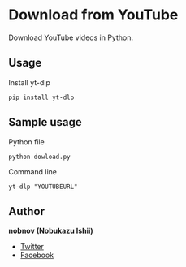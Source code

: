 # Download from YouTube
Download YouTube videos in Python.

## Usage
Install yt-dlp

	pip install yt-dlp

	
## Sample usage

Python file

	python dowload.py

Command line

    yt-dlp "YOUTUBEURL"

## Author
**nobnov (Nobukazu Ishii)**

- [Twitter](https://twitter.com/nobnov)
- [Facebook](https://www.facebook.com/nobnov.ISHII)